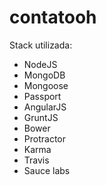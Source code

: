 # contatooh

Stack utilizada:
- NodeJS
- MongoDB
- Mongoose
- Passport
- AngularJS
- GruntJS
- Bower
- Protractor
- Karma
- Travis
- Sauce labs